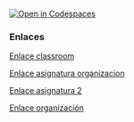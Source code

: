 [![Open in Codespaces](https://classroom.github.com/assets/launch-codespace-7f7980b617ed060a017424585567c406b6ee15c891e84e1186181d67ecf80aa0.svg)](https://classroom.github.com/open-in-codespaces?assignment_repo_id=12887465)

### Enlaces

[Enlace classroom](https://classroom.github.com/classrooms/149103980-ull-mfp-aet-2324-alu0100773231)

[Enlace asignatura organizacion](https://ull-mfp-aet-2324-alu0100773231.github.io/)

[Enlace asignatura 2](https://ull-mfp-aet-2324.github.io/asignatura-website-paola-gonzalez-colli-0100773231/)

[Enlace organización](https://github.com/ull-mfp-aet-2324-alu0100773231)

